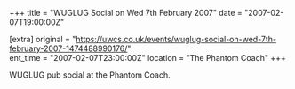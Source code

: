 +++
title = "WUGLUG Social on Wed 7th February 2007"
date = "2007-02-07T19:00:00Z"

[extra]
original = "https://uwcs.co.uk/events/wuglug-social-on-wed-7th-february-2007-1474488990176/"    
ent_time = "2007-02-07T23:00:00Z"
location = "The Phantom Coach"
+++

WUGLUG pub social at the Phantom Coach.

